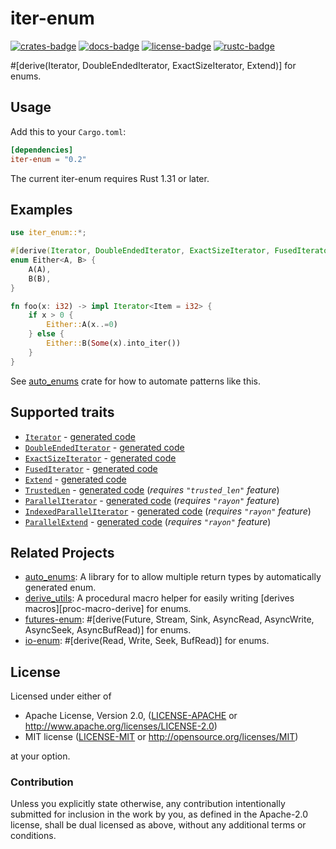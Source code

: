 # iter-enum

[![crates-badge]][crates-url]
[![docs-badge]][docs-url]
[![license-badge]][license]
[![rustc-badge]][rustc-url]

[crates-badge]: https://img.shields.io/crates/v/iter-enum.svg
[crates-url]: https://crates.io/crates/iter-enum
[docs-badge]: https://docs.rs/iter-enum/badge.svg
[docs-url]: https://docs.rs/iter-enum
[license-badge]: https://img.shields.io/badge/license-Apache--2.0%20OR%20MIT-blue.svg
[license]: #license
[rustc-badge]: https://img.shields.io/badge/rustc-1.31+-lightgray.svg
[rustc-url]: https://blog.rust-lang.org/2018/12/06/Rust-1.31-and-rust-2018.html

\#\[derive(Iterator, DoubleEndedIterator, ExactSizeIterator, Extend)\] for enums.

## Usage

Add this to your `Cargo.toml`:

```toml
[dependencies]
iter-enum = "0.2"
```

The current iter-enum requires Rust 1.31 or later.

## Examples

```rust
use iter_enum::*;

#[derive(Iterator, DoubleEndedIterator, ExactSizeIterator, FusedIterator, Extend)]
enum Either<A, B> {
    A(A),
    B(B),
}

fn foo(x: i32) -> impl Iterator<Item = i32> {
    if x > 0 {
        Either::A(x..=0)
    } else {
        Either::B(Some(x).into_iter())
    }
}
```

See [auto_enums](https://github.com/taiki-e/auto_enums) crate for how to automate patterns like this.

## Supported traits

* [`Iterator`](https://doc.rust-lang.org/std/iter/trait.Iterator.html) - [generated code](doc/iterator.md)
* [`DoubleEndedIterator`](https://doc.rust-lang.org/std/iter/trait.DoubleEndedIterator.html) - [generated code](doc/double_ended_iterator.md)
* [`ExactSizeIterator`](https://doc.rust-lang.org/std/iter/trait.ExactSizeIterator.html) - [generated code](doc/exact_size_iterator.md)
* [`FusedIterator`](https://doc.rust-lang.org/std/iter/trait.FusedIterator.html) - [generated code](doc/fused_iterator.md)
* [`Extend`](https://doc.rust-lang.org/std/iter/trait.Extend.html) - [generated code](doc/extend.md)
* [`TrustedLen`](https://doc.rust-lang.org/std/iter/trait.TrustedLen.html) - [generated code](doc/trusted_len.md) (*requires `"trusted_len"` feature*)
* [`ParallelIterator`](https://docs.rs/rayon/1/rayon/iter/trait.ParallelIterator.html) - [generated code](doc/parallel_iterator.md) (*requires `"rayon"` feature*)
* [`IndexedParallelIterator`](https://docs.rs/rayon/1/rayon/iter/trait.IndexedParallelIterator.html) - [generated code](doc/indexed_parallel_iterator.md) (*requires `"rayon"` feature*)
* [`ParallelExtend`](https://docs.rs/rayon/1/rayon/iter/trait.ParallelExtend.html) - [generated code](doc/parallel_extend.md) (*requires `"rayon"` feature*)

## Related Projects

* [auto_enums]: A library for to allow multiple return types by automatically generated enum.
* [derive_utils]: A procedural macro helper for easily writing [derives macros][proc-macro-derive] for enums.
* [futures-enum]: \#\[derive(Future, Stream, Sink, AsyncRead, AsyncWrite, AsyncSeek, AsyncBufRead)\] for enums.
* [io-enum]: \#\[derive(Read, Write, Seek, BufRead)\] for enums.

[auto_enums]: https://github.com/taiki-e/auto_enums
[derive_utils]: https://github.com/taiki-e/derive_utils
[futures-enum]: https://github.com/taiki-e/futures-enum
[io-enum]: https://github.com/taiki-e/io-enum

## License

Licensed under either of

* Apache License, Version 2.0, ([LICENSE-APACHE](LICENSE-APACHE) or <http://www.apache.org/licenses/LICENSE-2.0>)
* MIT license ([LICENSE-MIT](LICENSE-MIT) or <http://opensource.org/licenses/MIT>)

at your option.

### Contribution

Unless you explicitly state otherwise, any contribution intentionally submitted for inclusion in the work by you, as defined in the Apache-2.0 license, shall be dual licensed as above, without any additional terms or conditions.
